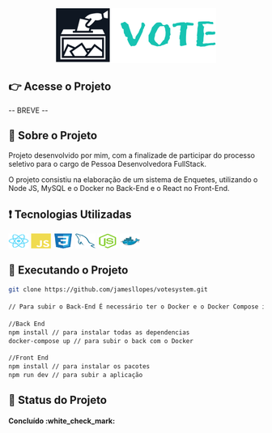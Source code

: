 <div align="center">
	<img src='./frontend/src/assets/logo.svg'/>
    </div>
    <div align="center">
        </div>

## :point_right: Acesse o Projeto
-- BREVE --


## :dart: Sobre o Projeto
Projeto desenvolvido por mim, com a finalizade de participar do processo seletivo para o cargo de Pessoa Desenvolvedora FullStack.

O projeto consistiu na elaboração de um sistema de Enquetes, utilizando o Node JS, MySQL e o Docker no Back-End e o React no Front-End.


## ❗ Tecnologias Utilizadas

  <div style="display: inline_block">
  <img align="center" alt="jl-REACT" height="30" width="40" src="https://raw.githubusercontent.com/devicons/devicon/master/icons/react/react-original.svg">  
  <img align="center" alt="jl-Js" height="30" width="40" src="https://raw.githubusercontent.com/devicons/devicon/master/icons/javascript/javascript-plain.svg">
  <img align="center" alt="jl-CSS" height="30" width="40" src="https://raw.githubusercontent.com/devicons/devicon/master/icons/css3/css3-original.svg">
    <img align="center" alt="jl-CSS" height="30" width="40" src="https://raw.githubusercontent.com/devicons/devicon/master/icons/mysql/mysql-original.svg">
      <img align="center" alt="jl-CSS" height="30" width="40" src="https://raw.githubusercontent.com/devicons/devicon/master/icons/nodejs/nodejs-original.svg">
        <img align="center" alt="jl-CSS" height="30" width="40" src="https://raw.githubusercontent.com/devicons/devicon/master/icons/docker/docker-original.svg">
  </div>
  
## :rocket: Executando o Projeto
```bash
git clone https://github.com/jamesllopes/votesystem.git

// Para subir o Back-End É necessário ter o Docker e o Docker Compose instalados

//Back End
npm install // para instalar todas as dependencias
docker-compose up // para subir o back com o Docker

//Front End
npm install // para instalar os pacotes
npm run dev // para subir a aplicação
```

## :running: Status do Projeto

<h4 align="left">
Concluído :white_check_mark:	
</h4>
